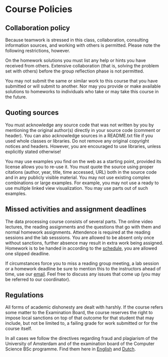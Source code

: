 # Course Policies

## Collaboration policy

Because teamwork is stressed in this class, collaboration, consulting
information sources, and working with others is permitted. Please note the
following restrictions, however.

On the homework solutions you must list any help or hints you have received
from others. Extensive collaboration (that is, solving the problem set with
others) before the group reflection phase is not permitted.

You may not submit the same or similar work to this course that you have
submitted or will submit to another. Nor may you provide or make available
solutions to homeworks to individuals who take or may take this course in the
future.

## Quoting sources

You must acknowledge any source code that was not written by you by mentioning
the original author(s) directly in your source code (comment or header). You
can also acknowledge sources in a README.txt file if you used whole classes or
libraries. Do not remove any original copyright notices and headers. However,
you are encouraged to use libraries, unless explicitly stated otherwise!

You may use examples you find on the web as a starting point, provided its
license allows you to re-use it. You must quote the source using proper
citations (author, year, title, time accessed, URL) both in the source code and
in any publicly visible material. You may not use existing complex combinations
or large examples. For example, you may not use a ready to use multiple linked
view visualization. You may use parts out of such examples.

## Missed activities and assignment deadlines

The data processing course consists of several parts. The online video 
lectures, the reading assignments and the questions that go with them and
normal homework assignments. Attendence is required at the reading sessions and the lab sesssions. You are allowed to be absent only
once without sanctions, further absence may result in extra work being
assigned. Homework is to be handed in according to the [schedule], you are
allowed one slipped deadline.

If circumstances force you to miss a reading group meeting, a lab
session or a homework deadline be sure to mention this to the instructors 
ahead of time, use our [email]. Feel free to discuss any issues that come up 
(you may be referred to our coordinator).

[email]: mailto:help@mprog.nl
[schedule]: /#processing-schedule

## Regulations

All forms of academic dishonesty are dealt with harshly. If the course refers
some matter to the Examination Board, the course reserves the right to impose
local sanctions on top of that outcome for that student that may include, but
not be limited to, a failing grade for work submitted or for the course itself.

In all cases we follow the directives regarding fraud and plagiarism of the
University of Amsterdam and of the examination board of the Computer Science
BSc programme. Find them here in [English] and [Dutch].

[Dutch]: http://uva.nl/plagiaat
[English]: http://student.uva.nl/en/az/content/plagiarism-and-fraud/plagiarism-and-fraud.html
